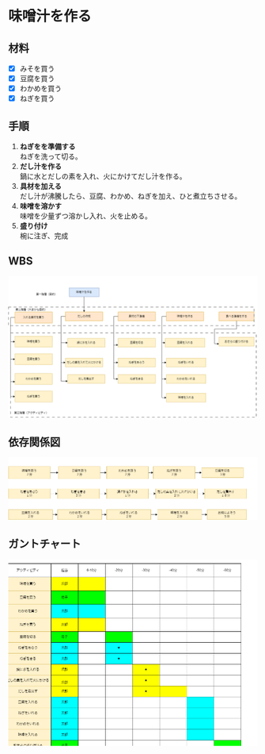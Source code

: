 # 味噌汁を作る 
## 材料
- [x] みそを買う
- [x] 豆腐を買う
- [x] わかめを買う
- [x] ねぎを買う
## 手順
1. **ねぎをを準備する**  
   ねぎを洗って切る。
2. **だし汁を作る**  
   鍋に水とだしの素を入れ、火にかけてだし汁を作る。
3. **具材を加える**  
   だし汁が沸騰したら、豆腐、わかめ、ねぎを加え、ひと煮立ちさせる。
4. **味噌を溶かす**  
   味噌を少量ずつ溶かし入れ、火を止める。
5. **盛り付け**  
   椀に注ぎ、完成
## WBS
![](2024-10-13-16-28-44.png)
## 依存関係図
![](2024-10-13-16-30-11.png)
## ガントチャート
![](2024-10-13-16-31-04.png)